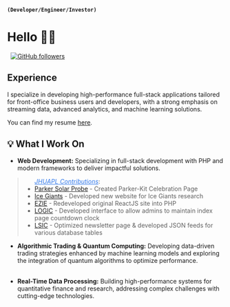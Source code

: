 **`(Developer/Engineer/Investor)`** 
# Hello 👋🏽
<a href="https://asmaa.dev/" rel="nofollow"><img src="https://camo.githubusercontent.com/9c8db1057dfe26478218a77c14920271455333f872f9283a10741d929f2a431c/68747470733a2f2f696d672e736869656c64732e696f2f62616467652f576562736974652d726564" alt="" data-canonical-src="https://img.shields.io/badge/Website-red" style="max-width: 100%;"></a>
<a href="https://www.cs.columbia.edu/~paine/" rel="nofollow">
<a href="https://www.linkedin.com/in/asmaa-a-17021713b/" rel="nofollow"><img src="https://camo.githubusercontent.com/dd2878e0e84abc79161f4658dff533060ad65a954fdc43b72445f9f7825d14e2/68747470733a2f2f696d672e736869656c64732e696f2f62616467652f4c696e6b6564496e2d626c7565" alt="" data-canonical-src="https://img.shields.io/badge/LinkedIn-blue" style="max-width: 100%;"></a>
<a href="https://github.com/blkpvnthr"><img src="https://camo.githubusercontent.com/21bcd20db459d3e60563eec008e6afee723ce4fb82adc6ae172f3b35ad71d255/68747470733a2f2f696d672e736869656c64732e696f2f6769746875622f666f6c6c6f776572732f74696d6b7061696e653f6c6162656c3d466f6c6c6f77267374796c653d736f6369616c" alt="GitHub followers" data-canonical-src="https://img.shields.io/github/followers/blkpvnthr?label=Follow&amp;style=social" style="max-width: 100%;"></a>

## Experience
I specialize in developing high-performance full-stack applications tailored for front-office business users and developers, with a strong emphasis on streaming data, advanced analytics, and machine learning solutions.

You can find my resume <a href="https://drive.google.com/file/d/1SgDOjj_ki69ooPk6tk0bcsZ8KvHoyUgG/view?usp=sharing" rel="nofollow">here</a>.</p>

## 💡 What I Work On 

- **Web Development:** Specializing in full-stack development with PHP and modern frameworks to deliver impactful solutions.

<blockquote>
 <ul> <em style="color: rgb(52, 122, 235);"><u>JHUAPL Contributions</u></em>:
  <li><a href="https://parkersolarprobe.jhuapl.edu/parker-kit/" target="_blank">Parker Solar Probe</a> - Created Parker-Kit Celebration Page</li>
  <li><a href="https://icegiants.jhuapl.edu/" target="_blank">Ice Giants</a> - Developed new website for Ice Giants research</li>
  <li><a href="https://ezie.jhuapl.edu/" target="_blank">EZIE</a> - Redeveloped original ReactJS site into PHP</li>
  <li><a href="https://logic.jhuapl.edu/" target="_blank">LOGIC</a> - Developed interface to allow admins to maintain index page countdown clock</li>
  <li><a href="https://lsic.jhuapl.edu/" target="_blank">LSIC</a> - Optimized newsletter page & developed JSON feeds for various database tables</li>
</ul>
</blockquote>
      
- **Algorithmic Trading & Quantum Computing:** Developing data-driven trading strategies enhanced by machine learning models and exploring the integration of quantum algorithms to optimize performance.<br><br>


- **Real-Time Data Processing:** Building high-performance systems for quantitative finance and research, addressing complex challenges with cutting-edge technologies.<br><br>
